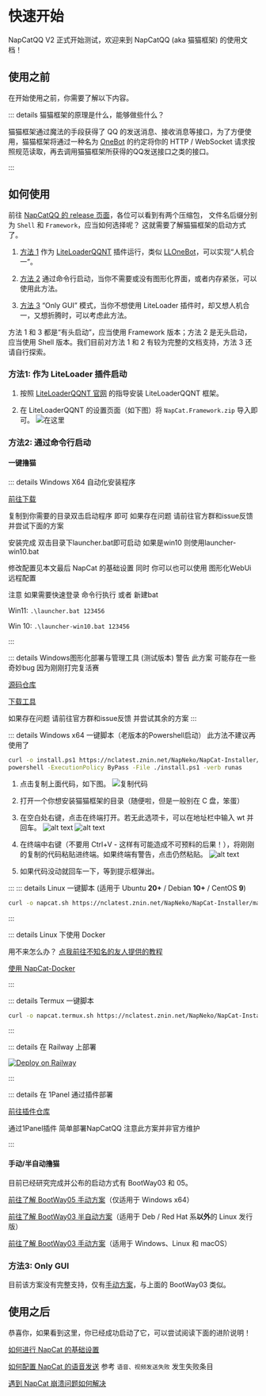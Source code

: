 # 快速开始

NapCatQQ V2 正式开始测试，欢迎来到 NapCatQQ (aka 猫猫框架) 的使用文档！

## 使用之前

在开始使用之前，你需要了解以下内容。

::: details 猫猫框架的原理是什么，能够做些什么？

猫猫框架通过魔法的手段获得了 QQ 的发送消息、接收消息等接口，为了方便使用，猫猫框架将通过一种名为 [OneBot](https://11.onebot.dev) 的约定将你的 HTTP / WebSocket 请求按照规范读取，再去调用猫猫框架所获得的QQ发送接口之类的接口。

:::

## 如何使用

前往 [NapCatQQ 的 release 页面](https://github.com/NapNeko/NapCatQQ/releases)，各位可以看到有两个压缩包，
文件名后缀分别为 `Shell` 和 `Framework`，应当如何选择呢？
这就需要了解猫猫框架的启动方式了。

1. [方法 1](#方法1-作为-liteloader-插件启动) 作为 [LiteLoaderQQNT](https://liteloaderqqnt.github.io/) 插件运行，类似 [LLOneBot](https://llonebot.github.io)，可以实现“人机合一”。

2. [方法 2](#方法2-通过命令行启动) 通过命令行启动，当你不需要或没有图形化界面，或者内存紧张，可以使用此方法。

3. [方法 3](#方法3-only-gui) “Only GUI” 模式，当你不想使用 LiteLoader 插件时，却又想人机合一，又想折腾时，可以考虑此方法。

方法 1 和 3 都是“有头启动”，应当使用 Framework 版本；方法 2 是无头启动，应当使用 Shell 版本。我们目前对方法 1 和 2 有较为完整的文档支持，方法 3 还请自行探索。


### 方法1: 作为 LiteLoader 插件启动

1. 按照 [LiteLoaderQQNT 官网](https://liteloaderqqnt.github.io/) 的指导安装 LiteLoaderQQNT 框架。

2. 在 LiteLoaderQQNT 的设置页面（如下图）将 `NapCat.Framework.zip` 导入即可。
![在这里](../../asset/img/getting-started/ll01.png)

### 方法2: 通过命令行启动

#### 一键撸猫


::: details Windows X64 自动化安装程序

[前往下载](https://github.com/NapNeko/NapCat-Win-Installer/releases/tag/v1.0.0)

复制到你需要的目录双击启动程序 即可 如果存在问题 请前往官方群和issue反馈 并尝试下面的方案

安装完成 双击目录下launcher.bat即可启动 如果是win10 则使用launcher-win10.bat

修改配置见本文最后 NapCat 的基础设置 同时 你可以也可以使用 图形化WebUi远程配置 

注意 如果需要快速登录 命令行执行 或者 新建bat

Win11: `.\launcher.bat 123456`

Win 10: `.\launcher-win10.bat 123456`

:::

::: details Windows图形化部署与管理工具 (测试版本)
警告 此方案 可能存在一些奇妙bug 因为刚刚打完复活赛

[源码仓库](https://github.com/NapNeko/NapCatQQ-Desktop)

[下载工具](https://github.com/NapNeko/NapCatQQ-Desktop/releases)

如果存在问题 请前往官方群和issue反馈 并尝试其余的方案
:::

::: details Windows x64 一键脚本（老版本的Powershell启动）
此方法不建议再使用了

``` bash
curl -o install.ps1 https://nclatest.znin.net/NapNeko/NapCat-Installer/main/script/install.ps1
powershell -ExecutionPolicy ByPass -File ./install.ps1 -verb runas
```

1. 点击复制上面代码，如下图。
  ![复制代码](../../asset/img/getting-started/nc070.png)

2. 打开一个你想安装猫猫框架的目录（随便啦，但是一般别在 C 盘，笨蛋）

3. 在空白处右键，点击在终端打开。若无此选项卡，可以在地址栏中输入 wt 并回车。
  ![alt text](../../asset/img/getting-started/nc056.png)
  ![alt text](../../asset/img/getting-started/nc057.png)

4. 在终端中右键（不要用 Ctrl+V - 这样有可能造成不可预料的后果！），将刚刚的复制的代码粘贴进终端。如果终端有警告，点击仍然粘贴。
  ![alt text](../../asset/img/getting-started/nc059.png)

5. 如果代码没动就回车一下，等到提示框弹出。

:::
::: details Linux 一键脚本 (适用于 Ubuntu **20+** / Debian **10+** / CentOS **9**)

``` bash
curl -o napcat.sh https://nclatest.znin.net/NapNeko/NapCat-Installer/main/script/install.sh && sudo bash napcat.sh
```

:::

::: details Linux 下使用 Docker

用不来怎么办？ [点我前往不知名的友人提供的教程](https://www.xinz.fun/archives/Napcat)

[使用 NapCat-Docker](https://github.com/NapNeko/NapCat-Docker)

:::

::: details Termux 一键脚本

``` bash
curl -o napcat.termux.sh https://nclatest.znin.net/NapNeko/NapCat-Installer/main/script/install.termux.sh && bash napcat.termux.sh
```

:::

::: details 在 Railway 上部署

[![Deploy on Railway](https://railway.app/button.svg)](https://railway.app/template/aRUNRZ?referralCode=Ns2Kracy)

:::

::: details 在 1Panel 通过插件部署

[前往插件仓库](https://github.com/Fahaxikiii/napcat-1panel)

通过1Panel插件 简单部署NapCatQQ 注意此方案并非官方维护

:::
#### 手动/半自动撸猫

目前已经研究完成并公布的启动方式有 BootWay03 和 05。

[前往了解 BootWay05 手动方案](./boot/shell/BootWay05)（仅适用于 Windows x64）

[前往了解 BootWay03 半自动方案](./boot/shell/BootWay03-Linux-SemiAuto.md)（适用于 Deb / Red Hat 系**以外**的 Linux 发行版）

[前往了解 BootWay03 手动方案](./boot/shell/BootWay03)（适用于 Windows、Linux 和 macOS）

### 方法3: Only GUI

目前该方案没有完整支持，仅有[手动方案](./boot/only-gui/BootWay03)，与上面的 BootWay03 类似。

## 使用之后

恭喜你，如果看到这里，你已经成功启动了它，可以尝试阅读下面的进阶说明！

[如何进行 NapCat 的基础设置](./config/basic.md)

[如何配置 NapCat 的语音发送](./faq.md) 参考 `语音、视频发送失败` 发生失败条目

[遇到 NapCat 崩溃问题如何解决](./faq.md)
